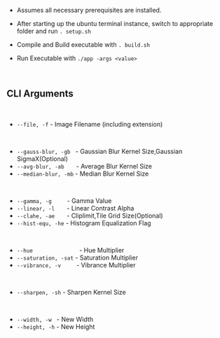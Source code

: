 - Assumes all necessary prerequisites are installed.

- After starting up the ubuntu terminal instance, switch to appropriate folder and run `. setup.sh`

- Compile and Build executable with `. build.sh`

- Run Executable with `./app -args <value>`

<br>

## **CLI Arguments**

<br>

- `--file, -f` - Image Filename (including extension)

<br>

- `--gauss-blur, -gb` &nbsp; - Gaussian Blur Kernel Size,Gaussian SigmaX(Optional)
- `--avg-blur, -ab` &nbsp;&nbsp;&nbsp;&nbsp;&nbsp; - Average Blur Kernel Size 
- `--median-blur, -mb` - Median Blur Kernel Size

<br>

- `--gamma, -g` &nbsp;&nbsp;&nbsp;&nbsp;&nbsp;&nbsp;&nbsp; - Gamma Value
- `--linear, -l` &nbsp;&nbsp;&nbsp;&nbsp;&nbsp; - Linear Contrast Alpha
- `--clahe, -ae` &nbsp;&nbsp;&nbsp;&nbsp;&nbsp; - Cliplimit,Tile Grid Size(Optional)
- `--hist-equ, -he` - Histogram Equalization Flag

<br>

- `--hue` &nbsp;&nbsp;&nbsp;&nbsp;&nbsp;&nbsp;&nbsp;&nbsp;&nbsp;&nbsp;&nbsp;&nbsp;&nbsp;&nbsp;&nbsp;&nbsp;&nbsp;&nbsp;&nbsp;&nbsp;&nbsp;&nbsp;&nbsp;&nbsp;&nbsp; - Hue Multiplier
- `--saturation, -sat` - Saturation Multiplier
- `--vibrance, -v` &nbsp;&nbsp;&nbsp;&nbsp;&nbsp;&nbsp;&nbsp; - Vibrance Multiplier

<br>

- `--sharpen, -sh` - Sharpen Kernel Size

<br>

- `--width, -w` &nbsp; - New Width
- `--height, -h` - New Height
